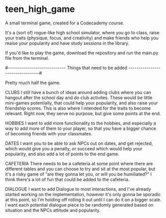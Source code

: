 # teen_high_game
A small terminal game, created for a Codecademy course.

It's a (sort of) rogue-like high school simulator, where you go to class, raise your traits (physique, focus, and creativity)
and make friends who help you reaise your popularity and have study sessions in the library.

If you'd like to play the game, download the repository and run the main.py file from the terminal.

#----------------------------- Things that need to be added ---------------------------------#

Pretty much half the game.

CLUBS
  I still have a bunch of ideas around adding clubs where you can hangout after the school day and do club activites.
  These would be little mini-games potentially, that could help your popularity, and also raise your friendship scores.
  This is also where I intended for the traits to become relevant. Right now, they serve no purpose, but give some points
  at the end.
 
HOBBIES
  I want to add more functionality to the hobbies, and especially a way to add more of them to your player,
  so that you have a bigger chance of becoming friends with your classmates.
 
DATES
  I want you to be able to ask NPCs out on dates, and get rejected, which would give you a penalty, or succeed which would
  help your popularity, and also add a lot of points to the end game.
  
CAFETERIA
  There needs to be a cafeteria at some point where there are different tables and you can choose to try and sit at
  the most popular, but it's a risky game of "are they gonna let you, or will you be humiliated?" I think there's
  a lot of fun that could be added to the cafeteria. 
  
DIALOGUE
  I want to add Dialogue to most interactions, and I've already started working on the implementation, however it's
  only gonna be sporadic at this point, so I'm holding off rolling it out until I can do it on a bigger scale.
  I want each potential dialogue piece to be randomly generated based on situation and the NPCs attitude and popularity.
  
